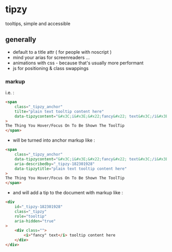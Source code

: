 # tipzy
tooltips, simple and accessible

## generally
- default to a title attr ( for people with noscript )
- mind your arias for screenreaders ...
- animations with css - because that's usually more performant
- js for positioning & class swappings


### markup
i.e. : 
```html
<span 
	class="_tipzy_anchor" 
	tilte="plain text tooltip content here" 
	data-tipzycontent="&#x3C;i&#x3E;&#x22;fancy&#x22; text&#x3C;/i&#x3E; tooltip content here"
>
The Thing You Hover/Focus On To Be Shown The ToolTip
</span>
```

- will be turned into anchor markup like : 
```html
<span 
	class="_tipzy_anchor" 
	data-tipzycontent="&#x3C;i&#x3E;&#x22;fancy&#x22; text&#x3C;/i&#x3E; tooltip content here" 
	aria-describedby="_tipzy-182301928" 
	data-tipzytitle="plain text tooltip content here" 
>
The Thing You Hover/Focus On To Be Shown The ToolTip
</span>
```

- and will add a tip to the document with markup like : 
```html
<div 
	id="_tipzy-182301928" 
	class="_tipzy" 
	role="tooltip" 
	aria-hidden="true"
>
	<div class="">
		<i>"fancy" text</i> tooltip content here
	</div>
</div>
```